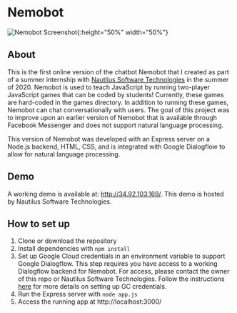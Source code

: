 # Nemobot

![Nemobot Screenshot](https://raw.githubusercontent.com/henryherrington/nemo-bot/master/images/app_screenshot.png){:height="50%" width="50%"}

## About
This is the first online version of the chatbot Nemobot that I created as part of a summer internship with [Nautlius Software Technologies](https://nautilustech.ai/) in the summer of 2020. Nemobot is used to teach JavaScript by running two-player JavaScript games that can be coded by students! Currently, these games are hard-coded in the games directory. In addition to running these games, Nemobot can chat conversationally with users. The goal of this project was to improve upon an earlier version of Nemobot that is available through Facebook Messenger and does not support natural language processing.

This version of Nemobot was developed with an Express server on a Node.js backend, HTML, CSS, and is integrated with Google Dialogflow to allow for natural language processing.

## Demo
A working demo is available at: http://34.92.103.169/.
This demo is hosted by Nautilus Software Technologies.

## How to set up
1) Clone or download the repository
2) Install dependencies with `npm install`
3) Set up Google Cloud credentials in an environment variable to support Google Dialogflow. This step requires you have access to a working Dialogflow backend for Nemobot. For access, please contact the owner of this repo or Nautilus Software Technologies. Follow the instructions [here](https://cloud.google.com/docs/authentication/getting-started) for more details on setting up GC credentials.
4) Run the Express server with `node app.js`
5) Access the running app at http://localhost:3000/
